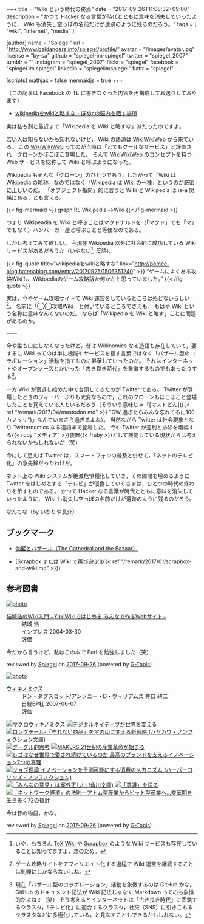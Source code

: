 +++
title = "Wiki という時代の終焉"
date =  "2017-09-26T11:08:32+09:00"
description = "かつて Hacker なる言葉が時代とともに意味を消失していったように， Wiki も消失し空っぽの名前だけが遺跡のように残るのだろう。"
tags        = [ "wiki", "internet", "media" ]

[author]
  name      = "Spiegel"
  url       = "http://www.baldanders.info/spiegel/profile/"
  avatar    = "/images/avatar.jpg"
  license   = "by-sa"
  github    = "spiegel-im-spiegel"
  twitter   = "spiegel_2007"
  tumblr    = ""
  instagram = "spiegel_2007"
  flickr    = "spiegel"
  facebook  = "spiegel.im.spiegel"
  linkedin  = "spiegelimspiegel"
  flattr    = "spiegel"

[scripts]
  mathjax = false
  mermaidjs = true
+++

（この記事は Facebook の TL に書きなぐった内容を再構成してお送りしております）

- [wikipediaをwikiと略すな - ぽめcの脳内を晒す場所](http://pomec-blog.hatenablog.com/entry/20170925/1506351240)

実は私も割と最近まで「Wikipedia を Wiki と略すな」派だったのですよ。

若い人は知らないかも知れないけど， Wiki の語源は [WikiWikiWeb] から来ている。
この [WikiWikiWeb] ってのが当時は「とてもクールなサービス」と評価され，クローンがぼこぼこ登場した。
そんで [WikiWikiWeb] のコンセプトを持つ Web サービスを総称して Wiki と呼ぶようになった。

Wikipedia もそんな「クローン」のひとつであり，したがって「Wiki は Wikipedia の略称」なのではなく「Wikipedia は Wiki の一種」というのが厳密に正しいのだ。
「オブジェクト指向」的に言うと Wiki と Wikipedia は is-a 関係にある，とも言える。

{{< fig-mermaid >}}
graph RL
  Wikipedia-->Wiki
{{< /fig-mermaid >}}

つまり Wikipeadia を Wiki と呼ぶことはマクドナルドを（「マクド」でも「マ」でもなく）ハンバーガー屋と呼ぶことと等価なのである。

しかし考えてみて欲しい。
今現在 Wikipedia 以外に社会的に成功している Wiki サービスがあるだろうか（いやない[^wk1]; 反語）。

[^wk1]: いや，もちろん [TeX Wiki](https://texwiki.texjp.org/) や [Scrapbox](https://scrapbox.io/) のような Wiki サービスも存在していることは知ってますよ，念のため。

{{< fig-quote title="wikipediaをwikiと略すな" link="http://pomec-blog.hatenablog.com/entry/20170925/1506351240" >}}
<q>ゲームによくある攻略Wikiも、Wikipediaのゲーム攻略版か何かかと思っていました。</q>
{{< /fig-quote >}}

実は，今やゲーム攻略サイトで Wiki 運営をしているところは殆どないらしい[^gm1]。
名前に「◯◯攻略Wiki」と付いているところでさえも。
もはや Wiki という名称に意味なんてないのだ。
ならば「Wikipedia を Wiki と略す」ことに問題があるのか。

[^gm1]: ゲーム攻略サイトをアフィリエイト化する過程で Wiki 運営を継続することは軋轢にしかならないしね。

――

今や誰も口にしなくなったけど，昔は Wikinomics なる造語も存在していて，要するに Wiki ってのは単に機能やサービスを指す言葉ではなく「バザール型のコラボレーション」活動を指すものに昇華していったのだ。
それはインターネットやオープンソースとかいった「古き良き時代」を象徴するものでもあったりする[^gh1]。

[^gh1]: 現在「バザール型のコラボレーション」活動を象徴するのは GitHub かな。 GitHub のドキュメント記法が Wiki 記法じゃなく Markdown ってのも象徴的だよねぇ（笑） そう考えるとインターネットは「古き良き時代」に固執するクラスタ，「テレビ化」に迎合するクラスタ，社交（SNS）に引きこもるクラスタなどに多極化している，と見なすこともできるかもしれない。

一方 Wiki が衰退し始めた中で台頭してきたのが Twitter である。
Twitter が登場したときのフィーバーぶりも大変なもので，これのクローンもぼこぼこと登場したことを覚えている人もいるだろう（そういう意味じゃ「[マストどん]({{< ref "/remark/2017/04/mastodon.md" >}} "GW 過ぎたらみんな忘れてるに100カノッサ")」なんていまさら過ぎるよね）。
当然ながら Twitter は社会現象となり Twitternomics なる造語まで登場した。
今や Twitter が差別と排除を増幅する{{< ruby "メディア" >}}装置{{< /ruby >}}として機能している現状からは考えられないかもしれないが（笑）

今にして思えば Twitter は，スマートフォンの普及と併せて，「ネットのテレビ化」の急先鋒だったわけだ。

ネット上の Wiki システムが絶滅危惧種化していき，その隙間を埋めるように Twitter をはじめとする「テレビ」が侵食していくさまは，ひとつの時代の終わりを示すものである。
かつて Hacker なる言葉が時代とともに意味を消失していったように， Wiki も消失し空っぽの名前だけが遺跡のように残るのだろう。

なんてな（by いかりや長介）

## ブックマーク

- [伽藍とバザール（The Cathedral and the Bazaar）](http://cruel.org/freeware/cathedral.html)

- [Scrapbox または Wiki で再び遊ぶ]({{< ref "/remark/2017/01/scrapbox-and-wiki.md" >}})

[WikiWikiWeb]: http://www.hyuki.com/yukiwiki/wiki.cgi?WikiWikiWeb "WikiWikiWeb - WikiWikiWebとは何か"

## 参考図書

<div class="hreview" ><a class="item url" href="http://www.amazon.co.jp/exec/obidos/ASIN/4844319159/baldandersinf-22/"><img src="https://images-fe.ssl-images-amazon.com/images/I/51NDX81QG6L._SL160_.jpg" alt="photo" class="photo"  /></a><dl ><dt class="fn"><a class="item url" href="http://www.amazon.co.jp/exec/obidos/ASIN/4844319159/baldandersinf-22/">結城浩のWiki入門 ~YukiWikiではじめる みんなで作るWebサイト~</a></dt><dd>結城 浩 </dd><dd>インプレス 2004-03-30</dd><dd>評価<abbr class="rating" title="4"><img src="http://g-images.amazon.com/images/G/01/detail/stars-4-0.gif" alt="" /></abbr> </dd></dl><p class="similar"></p>
<p class="description">今だから言うけど，私はこの本で Perl を勉強しました（笑）</p>
<p class="gtools" >reviewed by <a href='#maker' class='reviewer'>Spiegel</a> on <abbr class="dtreviewed" title="2017-09-26">2017-09-26</abbr> (powered by <a href="http://www.goodpic.com/mt/aws/index.html" >G-Tools</a>)</p>
</div>

<div class="hreview" ><a class="item url" href="http://www.amazon.co.jp/exec/obidos/ASIN/482224587X/baldandersinf-22/"><img src="https://images-fe.ssl-images-amazon.com/images/I/51blOgt9ELL._SL160_.jpg" alt="photo" class="photo"  /></a><dl ><dt class="fn"><a class="item url" href="http://www.amazon.co.jp/exec/obidos/ASIN/482224587X/baldandersinf-22/">ウィキノミクス</a></dt><dd>ドン・タプスコット/アンソニー・D・ウィリアムズ 井口 耕二 </dd><dd>日経BP社 2007-06-07</dd><dd>評価<abbr class="rating" title="4"><img src="http://g-images.amazon.com/images/G/01/detail/stars-4-0.gif" alt="" /></abbr> </dd></dl><p class="similar"><a href="http://www.amazon.co.jp/exec/obidos/ASIN/4799314173/baldandersinf-22/" target="_top"><img src="http://images.amazon.com/images/P/4799314173.09._SCTHUMBZZZ_.jpg"  alt="マクロウィキノミクス"  /></a> <a href="http://www.amazon.co.jp/exec/obidos/ASIN/4798118869/baldandersinf-22/" target="_top"><img src="http://images.amazon.com/images/P/4798118869.09._SCTHUMBZZZ_.jpg"  alt="デジタルネイティブが世界を変える"  /></a> <a href="http://www.amazon.co.jp/exec/obidos/ASIN/4150504083/baldandersinf-22/" target="_top"><img src="http://images.amazon.com/images/P/4150504083.09._SCTHUMBZZZ_.jpg"  alt="ロングテール‐「売れない商品」を宝の山に変える新戦略 (ハヤカワ・ノンフィクション文庫)"  /></a> <a href="http://www.amazon.co.jp/exec/obidos/ASIN/4569708196/baldandersinf-22/" target="_top"><img src="http://images.amazon.com/images/P/4569708196.09._SCTHUMBZZZ_.jpg"  alt="グーグル的思考"  /></a> <a href="http://www.amazon.co.jp/exec/obidos/ASIN/4140815760/baldandersinf-22/" target="_top"><img src="http://images.amazon.com/images/P/4140815760.09._SCTHUMBZZZ_.jpg"  alt="MAKERS 21世紀の産業革命が始まる"  /></a> <a href="http://www.amazon.co.jp/exec/obidos/ASIN/4532319366/baldandersinf-22/" target="_top"><img src="http://images.amazon.com/images/P/4532319366.09._SCTHUMBZZZ_.jpg"  alt="レゴはなぜ世界で愛され続けているのか 最高のブランドを支えるイノベーション7つの真理"  /></a> <a href="http://www.amazon.co.jp/exec/obidos/ASIN/4596551227/baldandersinf-22/" target="_top"><img src="http://images.amazon.com/images/P/4596551227.09._SCTHUMBZZZ_.jpg"  alt="ジョブ理論 イノベーションを予測可能にする消費のメカニズム (ハーパーコリンズ・ノンフィクション)"  /></a> <a href="http://www.amazon.co.jp/exec/obidos/ASIN/4042977014/baldandersinf-22/" target="_top"><img src="http://images.amazon.com/images/P/4042977014.09._SCTHUMBZZZ_.jpg"  alt="「みんなの意見」は案外正しい (角川文庫)"  /></a> <a href="http://www.amazon.co.jp/exec/obidos/ASIN/4757160178/baldandersinf-22/" target="_top"><img src="http://images.amazon.com/images/P/4757160178.09._SCTHUMBZZZ_.jpg"  alt="「意識」を語る"  /></a> <a href="http://www.amazon.co.jp/exec/obidos/ASIN/4872803779/baldandersinf-22/" target="_top"><img src="http://images.amazon.com/images/P/4872803779.09._SCTHUMBZZZ_.jpg"  alt="「ネットワーク経済」の法則―アトム型産業からビット型産業へ…変革期を生き抜く72の指針"  /></a> </p>
<p class="description">今は昔の物語，かな。</p>
<p class="gtools" >reviewed by <a href='#maker' class='reviewer'>Spiegel</a> on <abbr class="dtreviewed" title="2017-09-26">2017-09-26</abbr> (powered by <a href="http://www.goodpic.com/mt/aws/index.html" >G-Tools</a>)</p>
</div>
